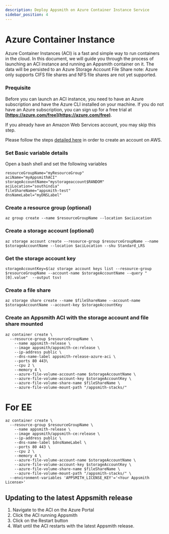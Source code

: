```yaml
---
description: Deploy Appsmith on Azure Container Instance Service
sidebar_position: 4
---
```


# Azure Container Instance
Azure Container Instances (ACI) is a fast and simple way to run containers in the cloud.
In this document, we will guide you through the process of launching an ACI instance and running an Appsmith container on it. The data will be persisted to an Azure Storage Account File Share 
note: Azure only supports CIFS file shares and NFS file shares are not yet supported.

### Prequisite
Before you can launch an ACI instance, you need to have an Azure subscription and have the Azure CLI installed on your machine. If you do not have an Azure subscription, you can sign up for a free trial at **[https://azure.com/free](https://azure.com/free)**.

If you already have an Amazon Web Services account, you may skip this step.

Please follow the steps [detailed here](https://aws.amazon.com/premiumsupport/knowledge-center/create-and-activate-aws-account/) in order to create an account on AWS.


### Set Basic variable details
Open a bash shell and set the following variables
```
resourceGroupName="myResourceGroup"
aciName="myAppsmithACI"
storageAccountName="mystorageaccount$RANDOM"
aciLocation="southindia"  
fileShareName="appsmith-test"
dnsNameLabel="myDNSLabel"
```
### Create a resource group (optional)

`az group create --name $resourceGroupName --location $aciLocation`

### Create a storage account (optional)
`az storage account create --resource-group $resourceGroupName --name $storageAccountName --location $aciLocation --sku Standard_LRS`
### Get the storage account key
`storageAccountKey=$(az storage account keys list --resource-group $resourceGroupName --account-name $storageAccountName --query "[0].value"  --output tsv)`

### Create a file share
`az storage share create --name $fileShareName --account-name $storageAccountName --account-key $storageAccountKey`

### Create an Appsmith ACI with the storage account and file share mounted
```
az container create \
  --resource-group $resourceGroupName \
	--name appsmith-release \
	--image appsmith/appsmith-ce:release \
	--ip-address public \
	--dns-name-label appsmith-release-azure-aci \
	--ports 80 443\
	--cpu 2 \
	--memory 4 \
	--azure-file-volume-account-name $storageAccountName \
	--azure-file-volume-account-key $storageAccountKey \
	--azure-file-volume-share-name $fileShareName \
	--azure-file-volume-mount-path "/appsmith-stacks/"
 ```

# For EE
```
az container create \
  --resource-group $resourceGroupName \
	--name appsmith-release \
	--image appsmith/appsmith-ce:release \
	--ip-address public \
	--dns-name-label $dnsNameLabel \
	--ports 80 443 \
	--cpu 2 \
	--memory 4 \
	--azure-file-volume-account-name $storageAccountName \
	--azure-file-volume-account-key $storageAccountKey \
	--azure-file-volume-share-name $fileShareName \
	--azure-file-volume-mount-path "/appsmith-stacks/" \
  --environment-variables 'APPSMITH_LICENSE_KEY'='<Your Appsmith License>'
```

## Updating to the latest Appsmith release

1. Navigate to the ACI on the Azure Portal
2. Click the ACI running Appsmith
3. Click on the Restart button
4. Wait until the ACI restarts with the latest Appsmith release.
